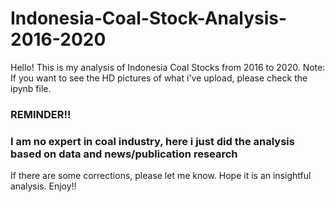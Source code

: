 # Indonesia-Coal-Stock-Analysis-2016-2020

Hello! This is my analysis of Indonesia Coal Stocks from 2016 to 2020.
Note: If you want to see the HD pictures of what i've upload, please check the ipynb file.


### REMINDER!!
### I am no expert in coal industry, here i just did the analysis based on data and news/publication research



If there are some corrections, please let me know. Hope it is an insightful analysis.
Enjoy!!

